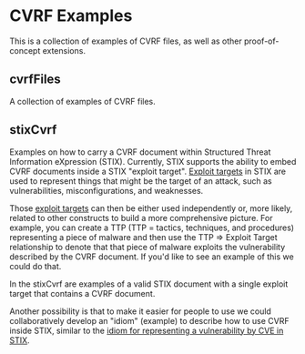 # CVRF Examples
This is a collection of examples of CVRF files, as well as other proof-of-concept extensions.

## cvrfFiles
A collection of examples of CVRF files.

## stixCvrf

Examples on how to carry a CVRF document within Structured Threat Information eXpression (STIX). Currently, STIX supports the ability to embed CVRF documents inside a STIX "exploit target". [Exploit targets](http://stixproject.github.io/data-model/1.2/et/ExploitTargetType/) in STIX are used to represent things that might be the target of an attack, such as vulnerabilities, misconfigurations, and weaknesses. 

Those [exploit targets](http://stixproject.github.io/data-model/1.2/et/ExploitTargetType/) can then be either used independently or, more likely, related to other constructs to build a more comprehensive picture. For example, you can create a TTP (TTP = tactics, techniques, and procedures) representing a piece of malware and then use the TTP => Exploit Target relationship to denote that that piece of malware exploits the vulnerability described by the CVRF document. If you'd like to see an example of this we could do that.

In the stixCvrf are examples of a valid STIX document with a single exploit target that contains a CVRF document.

Another possibility is that to make it easier for people to use we could collaboratively develop an "idiom" (example) to describe how to use CVRF inside STIX, similar to the [idiom for representing a vulnerability by CVE in STIX](http://stixproject.github.io/documentation/idioms/cve/).
